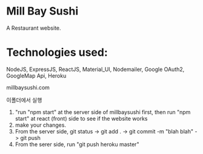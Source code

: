 # Mill Bay Sushi
A Restaurant website.

# Technologies used:
NodeJS, ExpressJS, ReactJS, Material_UI, Nodemailer, Google OAuth2, GoogleMap Api, Heroku

millbaysushi.com

이폴더에서 실행
1) "run "npm start" at the server side of millbaysushi first, then run "npm start" at react (front) side to see if the website works
2) make your changes.
3) From the server side, git status -> git add . -> git commit -m "blah blah" -> git push
4) From the serer side, run "git push heroku master"